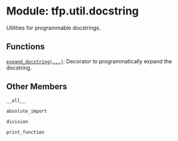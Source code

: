 <div itemscope itemtype="http://developers.google.com/ReferenceObject">
<meta itemprop="name" content="tfp.util.docstring" />
<meta itemprop="property" content="__all__"/>
<meta itemprop="property" content="absolute_import"/>
<meta itemprop="property" content="division"/>
<meta itemprop="property" content="print_function"/>
</div>

# Module: tfp.util.docstring

Utilities for programmable docstrings.

## Functions

[`expand_docstring(...)`](../../tfp/util/docstring/expand_docstring.md): Decorator to programmatically expand the docstring.

## Other Members

`__all__`

`absolute_import`

`division`

`print_function`

